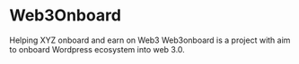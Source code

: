 # Web3Onboard
Helping XYZ onboard and earn on Web3
 Web3onboard is a project with aim to onboard  Wordpress ecosystem into web 3.0.
 
